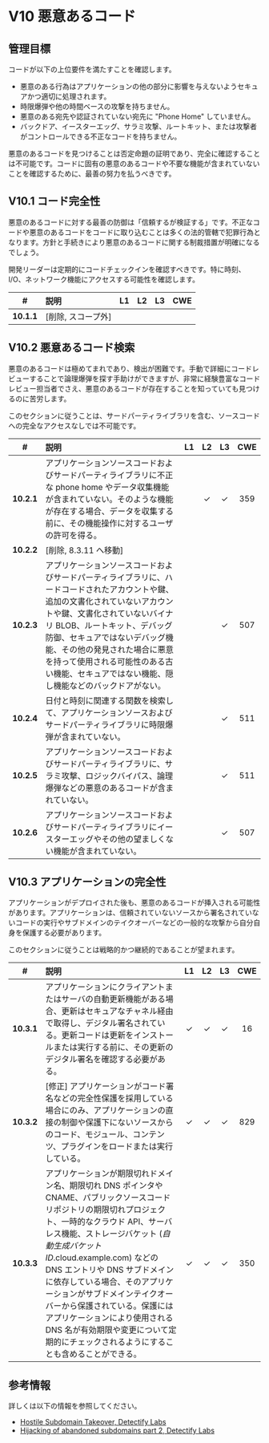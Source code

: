 # V10 悪意あるコード

## 管理目標

コードが以下の上位要件を満たすことを確認します。

* 悪意のある行為はアプリケーションの他の部分に影響を与えないようセキュアかつ適切に処理されます。
* 時限爆弾や他の時間ベースの攻撃を持ちません。
* 悪意のある宛先や認証されていない宛先に "Phone Home" していません。
* バックドア、イースターエッグ、サラミ攻撃、ルートキット、または攻撃者がコントロールできる不正なコードを持ちません。

悪意のあるコードを見つけることは否定命題の証明であり、完全に確認することは不可能です。コードに固有の悪意のあるコードや不要な機能が含まれていないことを確認するために、最善の努力を払うべきです。

## V10.1 コード完全性

悪意のあるコードに対する最善の防御は「信頼するが検証する」です。不正なコードや悪意のあるコードをコードに取り込むことは多くの法的管轄で犯罪行為となります。方針と手続きにより悪意のあるコードに関する制裁措置が明確になるでしょう。

開発リーダーは定期的にコードチェックインを確認すべきです。特に時刻、I/O、ネットワーク機能にアクセスする可能性を確認します。

| # | 説明 | L1 | L2 | L3 | CWE |
| :---: | :--- | :---: | :---: | :---: | :---: |
| **10.1.1** | [削除, スコープ外] | | | | |

## V10.2 悪意あるコード検索

悪意のあるコードは極めてまれであり、検出が困難です。手動で詳細にコードレビューすることで論理爆弾を探す手助けができますが、非常に経験豊富なコードレビュー担当者でさえ、悪意のあるコードが存在することを知っていても見つけるのに苦労します。

このセクションに従うことは、サードパーティライブラリを含む、ソースコードへの完全なアクセスなしでは不可能です。

| # | 説明 | L1 | L2 | L3 | CWE |
| :---: | :--- | :---: | :---: | :---: | :---: |
| **10.2.1** | アプリケーションソースコードおよびサードパーティライブラリに不正な phone home やデータ収集機能が含まれていない。そのような機能が存在する場合、データを収集する前に、その機能操作に対するユーザの許可を得る。 | | ✓ | ✓ | 359 |
| **10.2.2** | [削除, 8.3.11 へ移動] | | | | |
| **10.2.3** | アプリケーションソースコードおよびサードパーティライブラリに、ハードコードされたアカウントや鍵、追加の文書化されていないアカウントや鍵、文書化されていないバイナリ BLOB、ルートキット、デバッグ防御、セキュアではないデバッグ機能、その他の発見された場合に悪意を持って使用される可能性のある古い機能、セキュアではない機能、隠し機能などのバックドアがない。 | | | ✓ | 507 |
| **10.2.4** | 日付と時刻に関連する関数を検索して、アプリケーションソースおよびサードパーティライブラリに時限爆弾が含まれていない。 | | | ✓ | 511 |
| **10.2.5** | アプリケーションソースコードおよびサードパーティライブラリに、サラミ攻撃、ロジックバイパス、論理爆弾などの悪意のあるコードが含まれていない。 | | | ✓ | 511 |
| **10.2.6** | アプリケーションソースコードおよびサードパーティライブラリにイースターエッグやその他の望ましくない機能が含まれていない。 | | | ✓ | 507 |

## V10.3 アプリケーションの完全性

アプリケーションがデプロイされた後も、悪意のあるコードが挿入される可能性があります。アプリケーションは、信頼されていないソースから署名されていないコードの実行やサブドメインのテイクオーバーなどの一般的な攻撃から自分自身を保護する必要があります。

このセクションに従うことは戦略的かつ継続的であることが望まれます。

| # | 説明 | L1 | L2 | L3 | CWE |
| :---: | :--- | :---: | :---: | :---: | :---: |
| **10.3.1** | アプリケーションにクライアントまたはサーバの自動更新機能がある場合、更新はセキュアなチャネル経由で取得し、デジタル署名されている。更新コードは更新をインストールまたは実行する前に、その更新のデジタル署名を確認する必要がある。 | ✓ | ✓ | ✓ | 16 |
| **10.3.2** | [修正] アプリケーションがコード署名などの完全性保護を採用している場合にのみ、アプリケーションの直接の制御や保護下にないソースからのコード、モジュール、コンテンツ、プラグインをロードまたは実行している。 | ✓ | ✓ | ✓ | 829 |
| **10.3.3** | アプリケーションが期限切れドメイン名、期限切れ DNS ポインタや CNAME、パブリックソースコードリポジトリの期限切れプロジェクト、一時的なクラウド API、サーバレス機能、ストレージバケット (*自動生成バケットID*.cloud.example.com) などの DNS エントリや DNS サブドメインに依存している場合、そのアプリケーションがサブドメインテイクオーバーから保護されている。保護にはアプリケーションにより使用される DNS 名が有効期限や変更について定期的にチェックされるようにすることも含めることができる。 | ✓ | ✓ | ✓ | 350 |

## 参考情報

詳しくは以下の情報を参照してください。

* [Hostile Subdomain Takeover, Detectify Labs](https://labs.detectify.com/2014/10/21/hostile-subdomain-takeover-using-herokugithubdesk-more/)
* [Hijacking of abandoned subdomains part 2, Detectify Labs](https://labs.detectify.com/2014/12/08/hijacking-of-abandoned-subdomains-part-2/)
